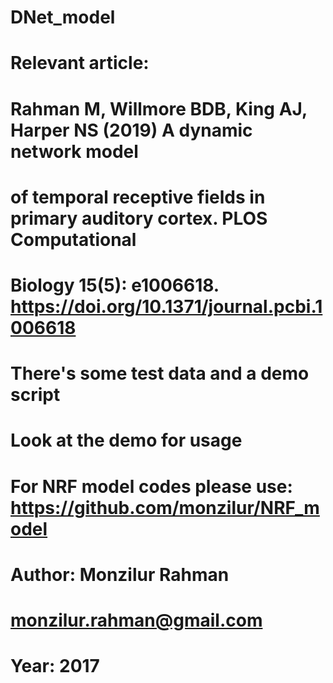 # DNet_model
#
# Relevant article:
# Rahman M, Willmore BDB, King AJ, Harper NS (2019) A dynamic network model 
# of temporal receptive fields in primary auditory cortex. PLOS Computational 
# Biology 15(5): e1006618. https://doi.org/10.1371/journal.pcbi.1006618
#
# There's some test data and a demo script
# Look at the demo for usage
#
# For NRF model codes please use: https://github.com/monzilur/NRF_model
#
# Author: Monzilur Rahman
# monzilur.rahman@gmail.com
# Year: 2017
